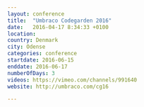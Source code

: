 ```yaml
---
layout: conference
title:  "Umbraco Codegarden 2016"
date:   2016-04-17 8:34:33 +0100
location: 
country: Denmark
city: Odense
categories: conference
startdate: 2016-06-15
enddate: 2016-06-17
numberOfDays: 3
videos: https://vimeo.com/channels/991640
website: http://umbraco.com/cg16

---
```

